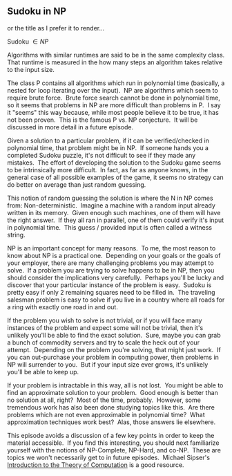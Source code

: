 ## Sudoku in NP

or the title as I prefer it to render...

Sudoku $\in NP$

Algorithms with similar runtimes are said to be in the same complexity class. That runtime is measured in the how many steps an algorithm takes relative to the input size.

The class P contains all algorithms which run in polynomial time (basically, a nested for loop iterating over the input).  NP are algorithms which seem to require brute force.  Brute force search cannot be done in polynomial time, so it seems that problems in NP are more difficult than problems in P.  I say it "seems" this way because, while most people believe it to be true, it has not been proven.  This is the famous P vs. NP conjecture.  It will be discussed in more detail in a future episode.

Given a solution to a particular problem, if it can be verified/checked in polynomial time, that problem might be in NP.  If someone hands you a completed Sudoku puzzle, it's not difficult to see if they made any mistakes.  The effort of developing the solution to the Sudoku game seems to be intrinsically more difficult.  In fact, as far as anyone knows, in the general case of all possible examples of the game, it seems no strategy can do better on average than just random guessing.

This notion of random guessing the solution is where the N in NP comes from: Non-deterministic.  Imagine a machine with a random input already written in its memory.  Given enough such machines, one of them will have the right answer.  If they all ran in parallel, one of them could verify it's input in polynomial time.  This guess / provided input is often called a witness string.

NP is an important concept for many reasons.  To me, the most reason to know about NP is a practical one.  Depending on your goals or the goals of your employer, there are many challenging problems you may attempt to solve.  If a problem you are trying to solve happens to be in NP, then you should consider the implications very carefully.  Perhaps you'll be lucky and discover that your particular instance of the problem is easy.  Sudoku is pretty easy if only 2 remaining squares need to be filled in.  The traveling salesman problem is easy to solve if you live in a country where all roads for a ring with exactly one road in and out.

If the problem you wish to solve is not trivial, or if you will face many instances of the problem and expect some will not be trivial, then it's unlikely you'll be able to find the exact solution.  Sure, maybe you can grab a bunch of commodity servers and try to scale the heck out of your attempt.  Depending on the problem you're solving, that might just work.  If you can out-purchase your problem in computing power, then problems in NP will surrender to you.  But if your input size ever grows, it's unlikely you'll be able to keep up.

If your problem is intractable in this way, all is not lost.  You might be able to find an approximate solution to your problem.  Good enough is better than no solution at all, right?  Most of the time, probably.  However, some tremendous work has also been done studying topics like this.  Are there problems which are not even approximable in polynomial time?  What approximation techniques work best?  Alas, those answers lie elsewhere.

This episode avoids a discussion of a few key points in order to keep the material accessible.  If you find this interesting, you should next familiarize yourself with the notions of NP-Complete, NP-Hard, and co-NP.  These are topics we won't necessarily get to in future episodes.  Michael Sipser's [Introduction to the Theory of Computation](https://www.amazon.com/Introduction-Theory-Computation-Michael-Sipser/dp/113318779X) is a good resource.



